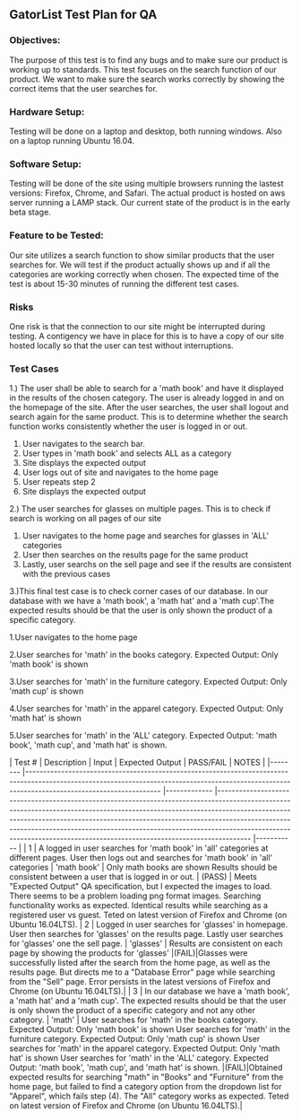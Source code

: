 ## GatorList Test Plan for QA

### Objectives:
 The purpose of this test is to find any bugs and to make sure our product is working up to standards. This test focuses on the search function of our product. We want to make sure the search works correctly by showing the correct items that the user searches for.


### Hardware Setup: 
Testing will be done on a laptop and desktop, both running windows. Also on a laptop running Ubuntu 16.04.

### Software Setup: 

Testing will be done of the site using multiple browsers running the lastest versions: Firefox, Chrome, and Safari. The actual product is hosted on aws server running a LAMP stack. Our current state of the product is in the early beta stage.

### Feature to be Tested:

Our site utilizes a search function to show similar products that the user searches for. We will test if the product actually shows up and if all the categories are working correctly when chosen. The expected time of the test is about 15-30 minutes of running the different test cases.

### Risks
One risk is that the connection to our site might be interrupted during testing. A contigency we have in place for this is to have a copy of our site hosted locally so that the user can test without interruptions.


### Test Cases
1.) The user shall be able to search for a 'math book' and have it displayed in the results of the chosen category. The user is already logged in and on the homepage of the site. After the user searches, the user shall logout and search again for the same product. This is to determine whether the search function works consistently whether the user is logged in or out.
1. User navigates to the search bar.
2. User types in 'math book' and selects ALL as a category
3. Site displays the expected output
4. User logs out of site and navigates to the home page
5. User repeats step 2
6. Site displays the expected output

2.) The user searches for glasses on multiple pages. This is to check if search is working on all pages of our site
1. User navigates to the home page and searches for glasses in 'ALL' categories
2. User then searches on the results page for the same product
3. Lastly, user searchs on the sell page and see if the results are consistent with the previous cases

3.)This final test case is to check corner cases of our database. In our database with we have a 'math book', a 'math hat' and a 'math cup'.The expected results should be that the user is only shown the product of a specific category.


1.User navigates to the home page

2.User searches for 'math' in the books category. Expected Output: Only 'math book' is shown

3.User searches for 'math' in the furniture category. Expected Output: Only 'math cup' is shown

4.User searches for 'math' in the apparel category. Expected Output: Only 'math hat' is shown

5.User searches for 'math' in the 'ALL' category. Expected Output: 'math book', 'math cup', and 'math hat' is shown.

| Test # 	|                                           Description                                                                                                                                           	| Input       	|                                       Expected Output                                                                                                                                                                                                                                                                                                                                                         	| PASS/FAIL 	| NOTES |
|--------	|-------------------------------------------------------------------------------------------------------------------------------------------------------------------------------------------------	|-------------	|---------------------------------------------------------------------------------------------------------------------------------------------------------------------------------------------------------------------------------------------------------------------------------------------------------------------------------------------------------------------------------------------------------------	|-----------	|
| 1      	| A logged in user searches for 'math book' in 'all' categories at different pages.  User then logs out and searches for 'math book' in 'all' categories                                          	| 'math book' 	| Only math books are shown Results should be consistent between a user that is logged in or out.                                                                                                                                                                                                                                                                                                               	| (PASS)  | Meets "Expected Output" QA specification, but I expected the images to load. There seems to be a problem loading png format images. Searching functionality works as expected. Identical results while searching as a registered user vs guest. Teted on latest version of Firefox and Chrome (on Ubuntu 16.04LTS).
| 2      	| Logged in user searches for 'glasses'  in homepage. User then searches for 'glasses' on the results page. Lastly user searches for 'glasses' one the sell page.                                 	| 'glasses'   	| Results are consistent on each page by showing the products for 'glasses'                                                                                                                                                                                                                                                                                                                                                                                                           	|(FAIL)|Glasses were successfully listed after the search from the home page, as well as the results page. But directs me to a "Database Error" page while searching from the "Sell" page. Error persists in the latest versions of Firefox and Chrome (on Ubuntu 16.04LTS).|
| 3      	| In our database we have a 'math book', a 'math hat' and a 'math cup'. The expected results should be that the user is only shown the product of a specific category and not any other category. 	| 'math'      	| User searches for 'math' in the books category.  Expected Output: Only 'math book' is shown  User searches for 'math' in the furniture category. Expected Output: Only 'math cup' is shown  User searches for 'math' in the apparel category.  Expected Output: Only 'math hat' is shown  User searches for 'math' in the 'ALL' category.  Expected Output: 'math book', 'math cup', and 'math hat' is shown. 	|(FAIL)|Obtained expected results for searching "math" in "Books" and "Furniture" from the home page, but failed to find a category option from the dropdown list for "Apparel", which fails step (4). The "All" category works as expected. Teted on latest version of Firefox and Chrome (on Ubuntu 16.04LTS).|



